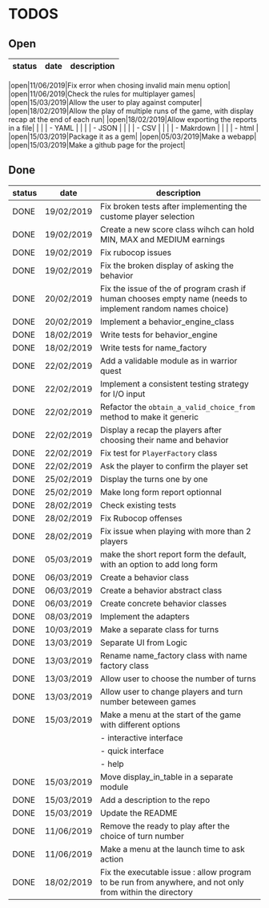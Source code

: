 # TODOS

## Open
| status | date | description |
| :---  | :---: | :---        |

|open|11/06/2019|Fix error when chosing invalid main menu option|
|open|11/06/2019|Check the rules for multiplayer games|
|open|15/03/2019|Allow the user to play against computer|
|open|18/02/2019|Allow the play of multiple runs of the game, with display recap at the end of each run|
|open|18/02/2019|Allow exporting the reports in a file|
| | | - YAML |
| | | - JSON |
| | | - CSV |
| | | - Makrdown |
| | | - html |
|open|15/03/2019|Package it as a gem|
|open|05/03/2019|Make a webapp|
|open|15/03/2019|Make a github page for the project|

## Done
|status| date | description |
|:---|:---:| ---|
|DONE|19/02/2019|Fix broken tests after implementing the custome player selection|
|DONE|19/02/2019|Create a new score class wihch can hold MIN, MAX and MEDIUM earnings|
|DONE|19/02/2019|Fix rubocop issues|
|DONE|19/02/2019|Fix the broken display of asking the behavior|
|DONE|20/02/2019|Fix the issue of the of program crash if human chooses empty name (needs to implement random names choice)|
|DONE|20/02/2019|Implement a behavior_engine_class|
|DONE|18/02/2019|Write tests for behavior_engine|
|DONE|18/02/2019|Write tests for name_factory |
|DONE|22/02/2019|Add a validable module as in warrior quest|
|DONE|22/02/2019|Implement a consistent testing strategy for I/O input|
|DONE|22/02/2019|Refactor the `obtain_a_valid_choice_from` method to make it generic|
|DONE|22/02/2019|Display a recap the players after choosing their name and behavior|
|DONE|22/02/2019|Fix test for `PlayerFactory` class|
|DONE|22/02/2019|Ask the player to confirm the player set
|DONE|25/02/2019|Display the turns one by one|
|DONE|25/02/2019|Make long form report optionnal|
|DONE|28/02/2019|Check existing tests|
|DONE|28/02/2019|Fix Rubocop offenses|
|DONE|28/02/2019|Fix issue when playing with more than 2 players|
|DONE|05/03/2019|make the short report form the default, with an option to add long form|
|DONE|06/03/2019|Create a behavior class|
|DONE|06/03/2019|Create a behavior abstract class|
|DONE|06/03/2019|Create concrete behavior classes|
|DONE|08/03/2019|Implement the adapters|
|DONE|10/03/2019|Make a separate class for turns|
|DONE|13/03/2019|Separate UI from Logic|
|DONE|13/03/2019|Rename name_factory class with name factory class|
|DONE|13/03/2019|Allow user to choose the number of turns|
|DONE|13/03/2019|Allow user to change players and turn number beteween games|
|DONE|15/03/2019|Make a menu at the start of the game with different options |
| | | - interactive interface |
| | | - quick interface |
| | | - help |
|DONE|15/03/2019|Move display_in_table in a separate module|
|DONE|15/03/2019|Add a description to the repo|
|DONE|15/03/2019|Update the README|
|DONE|11/06/2019|Remove the ready to play after the choice of turn number|
|DONE|11/06/2019|Make a menu at the launch time to ask action|
|DONE|18/02/2019|Fix the executable issue : allow program to be run from anywhere, and not only from within the directory
